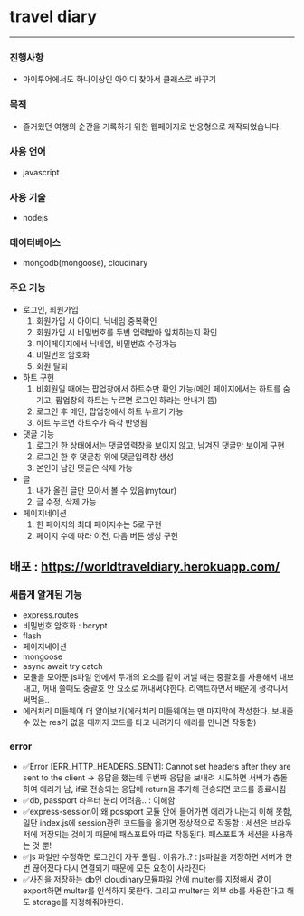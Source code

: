 # travel diary

---

### 진행사항

- 마이투어에서도 하나이상인 아이디 찾아서 클래스로 바꾸기

### 목적

- 즐거웠던 여행의 순간을 기록하기 위한 웹페이지로 반응형으로 제작되었습니다.

### 사용 언어

- javascript

### 사용 기술

- nodejs

### 데이터베이스

- mongodb(mongoose), cloudinary

### 주요 기능

- 로그인, 회원가입
  1. 회원가입 시 아이디, 닉네임 중복확인
  2. 회원가입 시 비밀번호를 두번 입력받아 일치하는지 확인
  3. 마이페이지에서 닉네임, 비밀번호 수정가능
  4. 비밀번호 암호화
  5. 회원 탈퇴
- 하트 구현
  1. 비회원일 때에는 팝업창에서 하트수만 확인 가능(메인 페이지에서는 하트를 숨기고, 팝업창의 하트는 누르면 로그인 하라는 안내가 뜸)
  2. 로그인 후 메인, 팝업창에서 하트 누르기 가능
  3. 하트 누르면 하트수가 즉각 반영됨
- 댓글 기능
  1. 로그인 한 상태에서는 댓글입력창을 보이지 않고, 남겨진 댓글만 보이게 구현
  2. 로그인 한 후 댓글창 위에 댓글입력창 생성
  3. 본인이 남긴 댓글은 삭제 가능
- 글
  1. 내가 올린 글만 모아서 볼 수 있음(mytour)
  2. 글 수정, 삭제 가능
- 페이지네이션
  1. 한 페이지의 최대 페이지수는 5로 구현
  2. 페이지 수에 따라 이전, 다음 버튼 생성 구현

## 배포 : https://worldtraveldiary.herokuapp.com/

### 새롭게 알게된 기능

- express.routes
- 비밀번호 암호화 : bcrypt
- flash
- 페이지네이션
- mongoose
- async await try catch
- 모듈을 모아둔 js파일 안에서 두개의 요소를 같이 꺼낼 때는 중괄호를 사용해서 내보내고, 꺼내 쓸때도 중괄호 안 요소로 꺼내써야한다. 리액트하면서 배운게 생각나서 써먹음..
- 에러처리 미들웨어 더 알아보기(에러처리 미들웨어는 맨 마지막에 작성한다. 보내줄 수 있는 res가 없을 때까지 코드를 타고 내려가다 에러를 만나면 작동함)

### error

- ✅Error [ERR_HTTP_HEADERS_SENT]: Cannot set headers after they are sent to the client -> 응답을 했는데 두번째 응답을 보내려 시도하면 서버가 충돌하여 에러가 남, if로 전송되는 응답에 return을 추가해 전송되면 코드를 종료시킴
- ✅db, passport 라우터 분리 어려움.. : 이해함
- ✅express-session이 왜 possport 모듈 안에 들어가면 에러가 나는지 이해 못함,일단 index.js에 session관련 코드들을 옮기면 정상적으로 작동함 : 세션은 브라우저에 저장되는 것이기 때문에 패스포트와 따로 작동된다. 패스포트가 세션을 사용하는 것 뿐!
- ✅js 파일만 수정하면 로그인이 자꾸 풀림.. 이유가..? : js파일을 저장하면 서버가 한번 끊어졌다 다시 연결되기 때문에 모든 요청이 사라진다
- ✅사진을 저장하는 db인 cloudinary모듈파일 안에 multer를 지정해서 같이 export하면 multer를 인식하지 못한다. 그리고 multer는 외부 db를 사용한다고 해도 storage를 지정해줘야한다.
